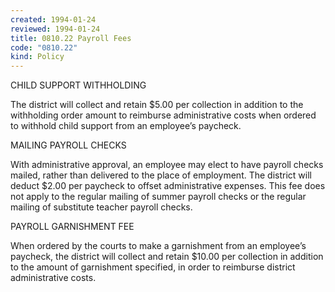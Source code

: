 ```yaml
---
created: 1994-01-24
reviewed: 1994-01-24
title: 0810.22 Payroll Fees
code: "0810.22"
kind: Policy
---
```


CHILD SUPPORT WITHHOLDING

The district will collect and retain $5.00 per collection in addition to the withholding order amount to reimburse administrative costs when ordered to withhold child support from an employee’s paycheck.

MAILING PAYROLL CHECKS

With administrative approval, an employee may elect to have payroll checks mailed, rather than delivered to the place of employment. The district will deduct $2.00 per paycheck to offset administrative expenses. This fee does not apply to the regular mailing of summer payroll checks or the regular mailing of substitute teacher payroll checks.

PAYROLL GARNISHMENT FEE

When ordered by the courts to make a garnishment from an employee’s paycheck, the district will collect and retain $10.00 per collection in addition to the amount of garnishment specified, in order to reimburse district administrative costs.
